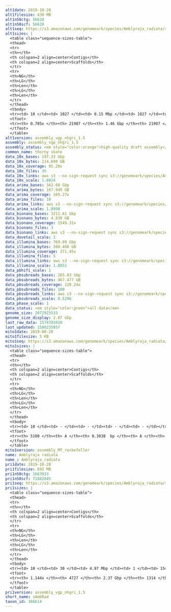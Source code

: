 ```yaml
---
alt1date: 2019-10-28
alt1filesize: 430 MB
alt1n50ctg: 56620
alt1n50scf: 56620
alt1seq: https://s3.amazonaws.com/genomeark/species/Amblyraja_radiata/sAmbRad1/assembly_vgp_nhgri_1.5/sAmbRad1.alt.asm.20191028.fasta.gz
alt1sizes: |
  <table class="sequence-sizes-table">
  <thead>
  <tr>
  <th></th>
  <th colspan=2 align=center>Contigs</th>
  <th colspan=2 align=center>Scaffolds</th>
  </tr>
  <tr>
  <th>NG</th>
  <th>LG</th>
  <th>Len</th>
  <th>LG</th>
  <th>Len</th>
  </tr>
  </thead>
  <tbody>
  <tr><td> 10 </td><td> 1027 </td><td> 0.15 Mbp </td><td> 1027 </td><td> 0.15 Mbp </td></tr>  <tr><td> 20 </td><td> 2698 </td><td> 0.11 Mbp </td><td> 2698 </td><td> 0.11 Mbp </td></tr>  <tr><td> 30 </td><td> 4902 </td><td> 83.52 Kbp </td><td> 4902 </td><td> 83.52 Kbp </td></tr>  <tr><td> 40 </td><td> 7649 </td><td> 68.58 Kbp </td><td> 7649 </td><td> 68.58 Kbp </td></tr>  <tr style="background-color:#cccccc;"><td> 50 </td><td> 10976 </td><td> 56.62 Kbp </td><td> 10976 </td><td> 56.62 Kbp </td></tr>  <tr><td> 60 </td><td> 15091 </td><td> 44.14 Kbp </td><td> 15091 </td><td> 44.14 Kbp </td></tr>  <tr><td> 70 </td><td> 21251 </td><td> 19.44 Kbp </td><td> 21251 </td><td> 19.44 Kbp </td></tr>  <tr><td> 80 </td><td> - </td><td> - </td><td> - </td><td> - </td></tr>  <tr><td> 90 </td><td> - </td><td> - </td><td> - </td><td> - </td></tr>  <tr><td> 100 </td><td> - </td><td> - </td><td> - </td><td> - </td></tr>  </tbody>
  <tfoot>
  <tr><th> 0.705x </th><th> 21987 </th><th> 1.46 Gbp </th><th> 21987 </th><th> 1.46 Gbp </th></tr>
  </tfoot>
  </table>
alt1version: assembly_vgp_nhgri_1.5
assembly: assembly_vgp_nhgri_1.5
assembly_status: <em style="color:orange">high-quality draft assembly</em>
common_name: thorny skate
data_10x_bases: 197.33 Gbp
data_10x_bytes: 114.690 GB
data_10x_coverage: 95.20x
data_10x_files: 35
data_10x_links: aws s3 --no-sign-request sync s3://genomeark/species/Amblyraja_radiata/sAmbRad1/genomic_data/10x/ .<br>
data_10x_scale: 1.6024
data_arima_bases: 342.60 Gbp
data_arima_bytes: 167.949 GB
data_arima_coverage: 165.27x
data_arima_files: 18
data_arima_links: aws s3 --no-sign-request sync s3://genomeark/species/Amblyraja_radiata/sAmbRad1/genomic_data/arima/ .<br>
data_arima_scale: 1.8998
data_bionano_bases: 3211.61 Gbp
data_bionano_bytes: 4.938 GB
data_bionano_coverage: 1549.31x
data_bionano_files: 3
data_bionano_links: aws s3 --no-sign-request sync s3://genomeark/species/Amblyraja_radiata/sAmbRad1/genomic_data/bionano/ .<br>
data_dovetail_scale: 1
data_illumina_bases: 769.99 Gbp
data_illumina_bytes: 380.408 GB
data_illumina_coverage: 371.45x
data_illumina_files: 5
data_illumina_links: aws s3 --no-sign-request sync s3://genomeark/species/Amblyraja_radiata/sAmbRad1/genomic_data/illumina/ .<br>aws s3 --no-sign-request sync s3://genomeark/species/Amblyraja_radiata/sAmbRad2/genomic_data/illumina/ .<br>aws s3 --no-sign-request sync s3://genomeark/species/Amblyraja_radiata/sAmbRad3/genomic_data/illumina/ .<br>aws s3 --no-sign-request sync s3://genomeark/species/Amblyraja_radiata/sAmbRad4/genomic_data/illumina/ .<br>aws s3 --no-sign-request sync s3://genomeark/species/Amblyraja_radiata/sAmbRad5/genomic_data/illumina/ .<br>
data_illumina_scale: 1.8851
data_pbhifi_scale: 1
data_pbsubreads_bases: 265.83 Gbp
data_pbsubreads_bytes: 467.477 GB
data_pbsubreads_coverage: 128.24x
data_pbsubreads_files: 100
data_pbsubreads_links: aws s3 --no-sign-request sync s3://genomeark/species/Amblyraja_radiata/sAmbRad1/genomic_data/pacbio/ . --exclude "*ccs.bam*"<br>
data_pbsubreads_scale: 0.5296
data_phase_scale: 1
data_status: <em style="color:green">all data</em>
genome_size: 2072923533
genome_size_display: 2.07 Gbp
last_raw_data: 1574701010
last_updated: 1580235957
mito1date: 2019-08-20
mito1filesize: 5 KB
mito1seq: https://s3.amazonaws.com/genomeark/species/Amblyraja_radiata/sAmbRad1/assembly_MT_rockefeller/sAmbRad1.MT.20190820.fasta.gz
mito1sizes: |
  <table class="sequence-sizes-table">
  <thead>
  <tr>
  <th></th>
  <th colspan=2 align=center>Contigs</th>
  <th colspan=2 align=center>Scaffolds</th>
  </tr>
  <tr>
  <th>NG</th>
  <th>LG</th>
  <th>Len</th>
  <th>LG</th>
  <th>Len</th>
  </tr>
  </thead>
  <tbody>
  <tr><td> 10 </td><td> - </td><td> - </td><td> - </td><td> - </td></tr>  <tr><td> 20 </td><td> - </td><td> - </td><td> - </td><td> - </td></tr>  <tr><td> 30 </td><td> - </td><td> - </td><td> - </td><td> - </td></tr>  <tr><td> 40 </td><td> - </td><td> - </td><td> - </td><td> - </td></tr>  <tr style="background-color:#cccccc;"><td> 50 </td><td> - </td><td style="background-color:#ff8888;"> - </td><td> - </td><td style="background-color:#ff8888;"> - </td></tr>  <tr><td> 60 </td><td> - </td><td> - </td><td> - </td><td> - </td></tr>  <tr><td> 70 </td><td> - </td><td> - </td><td> - </td><td> - </td></tr>  <tr><td> 80 </td><td> - </td><td> - </td><td> - </td><td> - </td></tr>  <tr><td> 90 </td><td> - </td><td> - </td><td> - </td><td> - </td></tr>  <tr><td> 100 </td><td> - </td><td> - </td><td> - </td><td> - </td></tr>  </tbody>
  <tfoot>
  <tr><th> 5100 </th><th> A </th><th> 0.3038  bp </th><th> A </th><th> 0.3038  bp </th></tr>
  </tfoot>
  </table>
mito1version: assembly_MT_rockefeller
name: Amblyraja radiata
name_: Amblyraja_radiata
pri1date: 2019-10-28
pri1filesize: 692 MB
pri1n50ctg: 1667033
pri1n50scf: 71882045
pri1seq: https://s3.amazonaws.com/genomeark/species/Amblyraja_radiata/sAmbRad1/assembly_vgp_nhgri_1.5/sAmbRad1.pri.asm.20191028.fasta.gz
pri1sizes: |
  <table class="sequence-sizes-table">
  <thead>
  <tr>
  <th></th>
  <th colspan=2 align=center>Contigs</th>
  <th colspan=2 align=center>Scaffolds</th>
  </tr>
  <tr>
  <th>NG</th>
  <th>LG</th>
  <th>Len</th>
  <th>LG</th>
  <th>Len</th>
  </tr>
  </thead>
  <tbody>
  <tr><td> 10 </td><td> 30 </td><td> 4.97 Mbp </td><td> 1 </td><td> 154.18 Mbp </td></tr>  <tr><td> 20 </td><td> 79 </td><td> 3.49 Mbp </td><td> 2 </td><td> 152.43 Mbp </td></tr>  <tr><td> 30 </td><td> 148 </td><td> 2.63 Mbp </td><td> 3 </td><td> 134.34 Mbp </td></tr>  <tr><td> 40 </td><td> 236 </td><td> 2.13 Mbp </td><td> 5 </td><td> 110.11 Mbp </td></tr>  <tr style="background-color:#cccccc;"><td> 50 </td><td> 346 </td><td style="background-color:#88ff88;"> 1.67 Mbp </td><td> 8 </td><td style="background-color:#88ff88;"> 71.88 Mbp </td></tr>  <tr><td> 60 </td><td> 483 </td><td> 1.36 Mbp </td><td> 11 </td><td> 60.50 Mbp </td></tr>  <tr><td> 70 </td><td> 657 </td><td> 1.03 Mbp </td><td> 14 </td><td> 54.00 Mbp </td></tr>  <tr><td> 80 </td><td> 894 </td><td> 0.75 Mbp </td><td> 18 </td><td> 47.93 Mbp </td></tr>  <tr><td> 90 </td><td> 1233 </td><td> 0.50 Mbp </td><td> 23 </td><td> 39.10 Mbp </td></tr>  <tr><td> 100 </td><td> 1785 </td><td> 0.28 Mbp </td><td> 29 </td><td> 35.00 Mbp </td></tr>  </tbody>
  <tfoot>
  <tr><th> 1.144x </th><th> 4727 </th><th> 2.37 Gbp </th><th> 1314 </th><th> 3.48 Gbp </th></tr>
  </tfoot>
  </table>
pri1version: assembly_vgp_nhgri_1.5
short_name: sAmbRad
taxon_id: 386614
---
```

